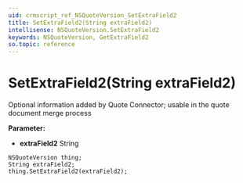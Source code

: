 ```yaml
---
uid: crmscript_ref_NSQuoteVersion_SetExtraField2
title: SetExtraField2(String extraField2)
intellisense: NSQuoteVersion.SetExtraField2
keywords: NSQuoteVersion, GetExtraField2
so.topic: reference
---
```


# SetExtraField2(String extraField2)

Optional information added by Quote Connector; usable in the quote document merge process

**Parameter:** 
 - **extraField2** String

```crmscript
NSQuoteVersion thing;
String extraField2;
thing.SetExtraField2(extraField2);
```

